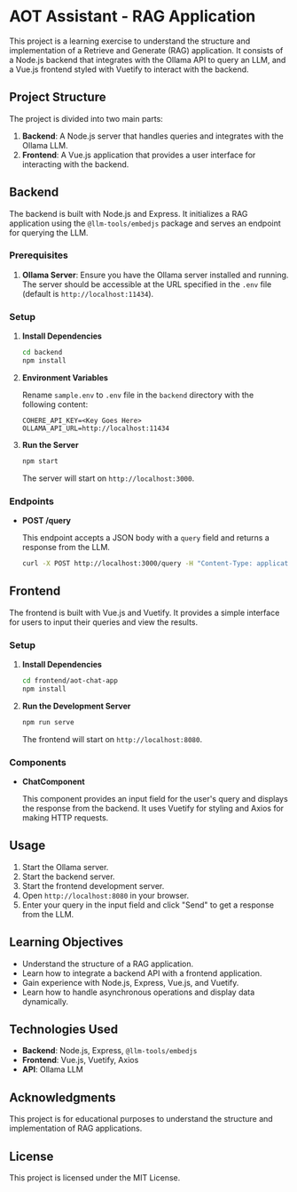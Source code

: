 # AOT Assistant - RAG Application

This project is a learning exercise to understand the structure and implementation of a Retrieve and Generate (RAG) application. It consists of a Node.js backend that integrates with the Ollama API to query an LLM, and a Vue.js frontend styled with Vuetify to interact with the backend.

## Project Structure

The project is divided into two main parts:
1. **Backend**: A Node.js server that handles queries and integrates with the Ollama LLM.
2. **Frontend**: A Vue.js application that provides a user interface for interacting with the backend.

## Backend

The backend is built with Node.js and Express. It initializes a RAG application using the `@llm-tools/embedjs` package and serves an endpoint for querying the LLM.

### Prerequisites

1. **Ollama Server**: Ensure you have the Ollama server installed and running. The server should be accessible at the URL specified in the `.env` file (default is `http://localhost:11434`).

### Setup

1. **Install Dependencies**

    ```bash
    cd backend
    npm install
    ```

2. **Environment Variables**

    Rename `sample.env` to `.env` file in the `backend` directory with the following content:

    ```
    COHERE_API_KEY=<Key Goes Here>
    OLLAMA_API_URL=http://localhost:11434
    ```

3. **Run the Server**

    ```bash
    npm start
    ```

    The server will start on `http://localhost:3000`.

### Endpoints

- **POST /query**

    This endpoint accepts a JSON body with a `query` field and returns a response from the LLM.

    ```bash
    curl -X POST http://localhost:3000/query -H "Content-Type: application/json" -d '{"query": "What are the products offered by AOT?"}'
    ```

## Frontend

The frontend is built with Vue.js and Vuetify. It provides a simple interface for users to input their queries and view the results.

### Setup

1. **Install Dependencies**

    ```bash
    cd frontend/aot-chat-app
    npm install
    ```

2. **Run the Development Server**

    ```bash
    npm run serve
    ```

    The frontend will start on `http://localhost:8080`.

### Components

- **ChatComponent**

    This component provides an input field for the user's query and displays the response from the backend. It uses Vuetify for styling and Axios for making HTTP requests.

## Usage

1. Start the Ollama server.
2. Start the backend server.
3. Start the frontend development server.
4. Open `http://localhost:8080` in your browser.
5. Enter your query in the input field and click "Send" to get a response from the LLM.


## Learning Objectives

- Understand the structure of a RAG application.
- Learn how to integrate a backend API with a frontend application.
- Gain experience with Node.js, Express, Vue.js, and Vuetify.
- Learn how to handle asynchronous operations and display data dynamically.

## Technologies Used

- **Backend**: Node.js, Express, `@llm-tools/embedjs`
- **Frontend**: Vue.js, Vuetify, Axios
- **API**: Ollama LLM

## Acknowledgments

This project is for educational purposes to understand the structure and implementation of RAG applications.

## License

This project is licensed under the MIT License.

